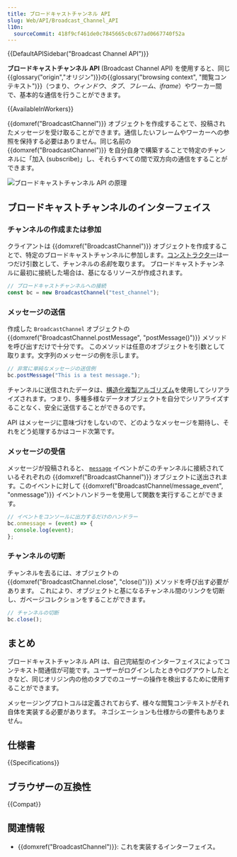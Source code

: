 ```yaml
---
title: ブロードキャストチャンネル API
slug: Web/API/Broadcast_Channel_API
l10n:
  sourceCommit: 418f9cf461de0c7845665c0c677ad0667740f52a
---
```


{{DefaultAPISidebar("Broadcast Channel API")}}

**ブロードキャストチャンネル API** (Broadcast Channel API) を使用すると、同じ{{glossary("origin","オリジン")}}の{{glossary("browsing context", "閲覧コンテキスト")}}（つまり、_ウィンドウ_、_タブ_、_フレーム_、_iframe_）やワーカー間で、基本的な通信を行うことができます。

{{AvailableInWorkers}}

{{domxref("BroadcastChannel")}} オブジェクトを作成することで、投稿されたメッセージを受け取ることができます。通信したいフレームやワーカーへの参照を保持する必要はありません。同じ名前の {{domxref("BroadcastChannel")}} を自分自身で構築することで特定のチャンネルに「加入 (subscribe)」し、それらすべての間で双方向の通信をすることができます。

![ブロードキャストチャンネル API の原理](broadcastchannel.png)

## ブロードキャストチャンネルのインターフェイス

### チャンネルの作成または参加

クライアントは {{domxref("BroadcastChannel")}} オブジェクトを作成することで、特定のブロードキャストチャンネルに参加します。[コンストラクター](/ja/docs/Web/API/BroadcastChannel/BroadcastChannel)は一つだけ引数として、チャンネルの*名前*を取ります。 ブロードキャストチャンネルに最初に接続した場合は、基になるリソースが作成されます。

```js
// ブロードキャストチャンネルへの接続
const bc = new BroadcastChannel("test_channel");
```

### メッセージの送信

作成した `BroadcastChannel` オブジェクトの {{domxref("BroadcastChannel.postMessage", "postMessage()")}} メソッドを呼び出すだけで十分です。 このメソッドは任意のオブジェクトを引数として取ります。文字列のメッセージの例を示します。

```js
// 非常に単純なメッセージの送信例
bc.postMessage("This is a test message.");
```

チャンネルに送信されたデータは、[構造化複製アルゴリズム](/ja/docs/Web/API/Web_Workers_API/Structured_clone_algorithm)を使用してシリアライズされます。つまり、多種多様なデータオブジェクトを自分でシリアライズすることなく、安全に送信することができるのです。

API はメッセージに意味づけをしないので、どのようなメッセージを期待し、それをどう処理するかはコード次第です。

### メッセージの受信

メッセージが投稿されると、 [`message`](/ja/docs/Web/API/BroadcastChannel/message_event) イベントがこのチャンネルに接続されているそれぞれの {{domxref("BroadcastChannel")}} オブジェクトに送出されます。このイベントに対して {{domxref("BroadcastChannel/message_event", "onmessage")}} イベントハンドラーを使用して関数を実行することができます。

```js
// イベントをコンソールに出力するだけのハンドラー
bc.onmessage = (event) => {
  console.log(event);
};
```

### チャンネルの切断

チャンネルを去るには、オブジェクトの {{domxref("BroadcastChannel.close", "close()")}} メソッドを呼び出す必要があります。 これにより、オブジェクトと基になるチャンネル間のリンクを切断し、ガベージコレクションをすることができます。

```js
// チャンネルの切断
bc.close();
```

## まとめ

ブロードキャストチャンネル API は、自己完結型のインターフェイスによってコンテキスト間通信が可能です。ユーザーがログインしたときやログアウトしたときなど、同じオリジン内の他のタブでのユーザーの操作を検出するために使用することができます。

メッセージングプロトコルは定義されておらず、様々な閲覧コンテキストがそれ自体を実装する必要があります。 ネゴシエーションも仕様からの要件もありません。

## 仕様書

{{Specifications}}

## ブラウザーの互換性

{{Compat}}

## 関連情報

- {{domxref("BroadcastChannel")}}: これを実装するインターフェイス。
